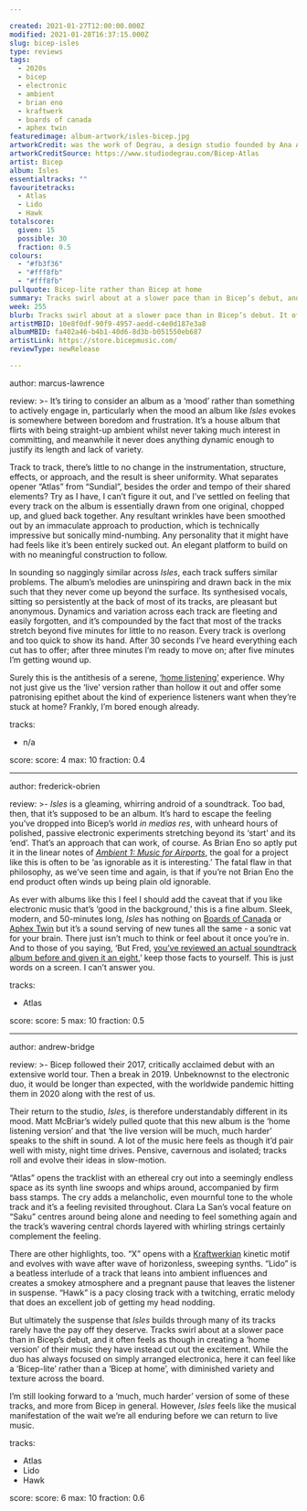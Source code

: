 ```yaml
---

created: 2021-01-27T12:00:00.000Z
modified: 2021-01-28T16:37:15.000Z
slug: bicep-isles
type: reviews
tags:
  - 2020s
  - bicep
  - electronic
  - ambient
  - brian eno
  - kraftwerk
  - boards of canada
  - aphex twin
featuredimage: album-artwork/isles-bicep.jpg
artworkCredit: was the work of Degrau, a design studio founded by Ana Areias, João Castro, Raquel Rei, and Tiago Campeã. Degrau provided a collection of visuals for the release, including singles artwork and live performance interactive pieces.
artworkCreditSource: https://www.studiodegrau.com/Bicep-Atlas
artist: Bicep
album: Isles
essentialtracks: ""
favouritetracks:
  - Atlas
  - Lido
  - Hawk
totalscore:
  given: 15
  possible: 30
  fraction: 0.5
colours:
  - "#fb3f36"
  - "#fff8fb"
  - "#fff8fb"
pullquote: Bicep-lite rather than Bicep at home
summary: Tracks swirl about at a slower pace than in Bicep’s debut, and it often feels as though in creating a ‘home version’ of their music they have instead cut out the excitement.
week: 255
blurb: Tracks swirl about at a slower pace than in Bicep’s debut. It often feels as though in creating a ‘home version’ they have instead cut out the excitement.
artistMBID: 10e8f0df-90f9-4957-aedd-c4e0d187e3a8
albumMBID: fa402a46-b4b1-40d6-8d3b-b051550eb687
artistLink: https://store.bicepmusic.com/
reviewType: newRelease

---
```


author: marcus-lawrence

review: >-
  It’s tiring to consider an album as a ‘mood’ rather than something to actively engage in, particularly when the mood an album like _Isles_ evokes is somewhere between boredom and frustration. It’s a house album that flirts with being straight-up ambient whilst never taking much interest in committing, and meanwhile it never does anything dynamic enough to justify its length and lack of variety.

  Track to track, there’s little to no change in the instrumentation, structure, effects, or approach, and the result is sheer uniformity. What separates opener “Atlas” from “Sundial”, besides the order and tempo of their shared elements? Try as I have, I can’t figure it out, and I’ve settled on feeling that every track on the album is essentially drawn from one original, chopped up, and glued back together. Any resultant wrinkles have been smoothed out by an immaculate approach to production, which is technically impressive but sonically mind-numbing. Any personality that it might have had feels like it’s been entirely sucked out. An elegant platform to build on with no meaningful construction to follow.

  In sounding so naggingly similar across _Isles_, each track suffers similar problems. The album’s melodies are uninspiring and drawn back in the mix such that they never come up beyond the surface. Its synthesised vocals, sitting so persistently at the back of most of its tracks, are pleasant but anonymous. Dynamics and variation across each track are fleeting and easily forgotten, and it’s compounded by the fact that most of the tracks stretch beyond five minutes for little to no reason. Every track is overlong and too quick to show its hand. After 30 seconds I’ve heard everything each cut has to offer; after three minutes I’m ready to move on; after five minutes I’m getting wound up.
  
  Surely this is the antithesis of a serene, [‘home listening’](https://thevinylfactory.com/news/bicep-new-album-isles-vinyl/) experience. Why not just give us the ‘live’ version rather than hollow it out and offer some patronising epithet about the kind of experience listeners want when they’re stuck at home? Frankly, I’m bored enough already.

tracks:
  - n/a

score:
  score: 4
  max: 10
  fraction: 0.4

---

author: frederick-obrien

review: >-
  _Isles_ is a gleaming, whirring android of a soundtrack. Too bad, then, that it’s supposed to be an album. It’s hard to escape the feeling you’ve dropped into Bicep’s world _in medias res_, with unheard hours of polished, passive electronic experiments stretching beyond its ‘start’ and its ‘end’. That’s an approach that can work, of course. As Brian Eno so aptly put it in the linear notes of _[Ambient 1: Music for Airports](/reviews/brian-eno-ambient-1-music-for-airports/)_, the goal for a project like this is often to be ‘as ignorable as it is interesting.’ The fatal flaw in that philosophy, as we’ve seen time and again, is that if you’re not Brian Eno the end product often winds up being plain old ignorable.

  As ever with albums like this I feel I should add the caveat that if you like electronic music that’s ‘good in the background,’ this is a fine album. Sleek, modern, and 50-minutes long, _Isles_ has nothing on [Boards of Canada](/reviews/boards-of-canada-music-has-the-right-to-children/) or [Aphex Twin](/reviews/aphex-twin-richard-d-james-album/) but it’s a sound serving of new tunes all the same - a sonic vat for your brain. There just isn’t much to think or feel about it once you’re in. And to those of you saying, ‘But Fred, [you’ve reviewed an actual soundtrack album before and given it an eight](/reviews/mogwai-atomic/),’ keep those facts to yourself. This is just words on a screen. I can’t answer you.

tracks:
  - Atlas

score:
  score: 5
  max: 10
  fraction: 0.5

---

author: andrew-bridge

review: >-
  Bicep followed their 2017, critically acclaimed debut with an extensive world tour. Then a break in 2019. Unbeknownst to the electronic duo, it would be longer than expected, with the worldwide pandemic hitting them in 2020 along with the rest of us.

  Their return to the studio, _Isles_, is therefore understandably different in its mood. Matt McBriar’s widely pulled quote that this new album is the ‘home listening version’ and that ‘the live version will be much, much harder’ speaks to the shift in sound. A lot of the music here feels as though it’d pair well with misty, night time drives. Pensive, cavernous and isolated; tracks roll and evolve their ideas in slow-motion.

  “Atlas” opens the tracklist with an ethereal cry out into a seemingly endless space as its synth line swoops and whips around, accompanied by firm bass stamps. The cry adds a melancholic, even mournful tone to the whole track and it’s a feeling revisited throughout. Clara La San’s vocal feature on “Saku” centres around being alone and needing to feel something again and the track’s wavering central chords layered with whirling strings certainly complement the feeling.

  There are other highlights, too. “X” opens with a [Kraftwerkian](/reviews/kraftwerk-the-man-machine/) kinetic motif and evolves with wave after wave of horizonless, sweeping synths. “Lido” is a beatless interlude of a track that leans into ambient influences and creates a smokey atmosphere and a pregnant pause that leaves the listener in suspense. “Hawk” is a pacy closing track with a twitching, erratic melody that does an excellent job of getting my head nodding.

  But ultimately the suspense that _Isles_ builds through many of its tracks rarely have the pay off they deserve. Tracks swirl about at a slower pace than in Bicep’s debut, and it often feels as though in creating a ‘home version’ of their music they have instead cut out the excitement. While the duo has always focused on simply arranged electronica, here it can feel like a ‘Bicep-lite’ rather than a ‘Bicep at home’, with diminished variety and texture across the board.

  I’m still looking forward to a ‘much, much harder’ version of some of these tracks, and more from Bicep in general. However, _Isles_ feels like the musical manifestation of the wait we’re all enduring before we can return to live music.

tracks:
  - Atlas
  - Lido
  - Hawk

score:
  score: 6
  max: 10
  fraction: 0.6
